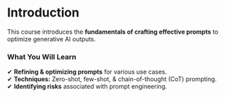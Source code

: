 # **Introduction**  
This course introduces the **fundamentals of crafting effective prompts** to optimize generative AI outputs.  

### **What You Will Learn**  
✔ **Refining & optimizing prompts** for various use cases.  
✔ **Techniques:** Zero-shot, few-shot, & chain-of-thought (CoT) prompting.  
✔ **Identifying risks** associated with prompt engineering.   